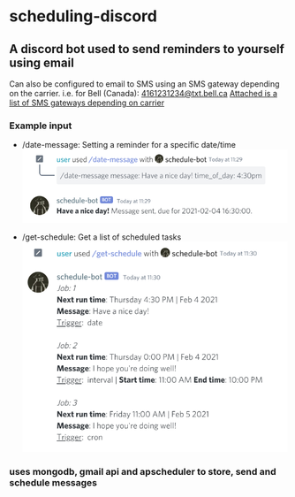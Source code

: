# scheduling-discord

## A discord bot used to send reminders to yourself using email
Can also be configured to email to SMS using an SMS gateway depending on the carrier. i.e. for Bell (Canada): 4161231234@txt.bell.ca 
[Attached is a list of SMS gateways depending on carrier](https://smsemailgateway.com/)

### Example input
- /date-message: Setting a reminder for a specific date/time
![img_1.png](img_1.png)
  
- /get-schedule: Get a list of scheduled tasks
![img.png](img.png)
### uses mongodb, gmail api and apscheduler to store, send and schedule messages

